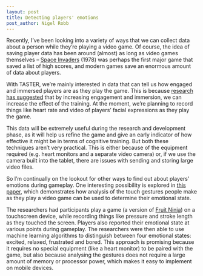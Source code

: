 ```yaml
---
layout: post
title: Detecting players' emotions
post_author: Nigel Robb
---
```

Recently, I’ve been looking into a variety of ways that we can collect data about a person while they’re playing a video game. Of course, the idea of saving player data has been around (almost) as long as video games themselves – [Space Invaders](https://en.wikipedia.org/wiki/Space_Invaders) (1978) was perhaps the first major game that saved a list of high scores, and modern games save an enormous amount of data about players.

With TASTER, we’re mainly interested in data that can tell us how engaged and immersed players are as they play the game. This is because [research has suggested]( http://www.ncbi.nlm.nih.gov/pubmed/19140641) that by increasing engagement and immersion, we can increase the effect of the training. At the moment, we’re planning to record things like heart rate and video of players’ facial expressions as they play the game.

This data will be extremely useful during the research and development phase, as it will help us refine the game and give an early indicator of how effective it might be in terms of cognitive training. But both these techniques aren’t very practical. This is either because of the equipment required (e.g. heart monitors and a separate video camera) or, if we use the camera built into the tablet, there are issues with sending and storing large video files. 

So I’m continually on the lookout for other ways to find out about players’ emotions during gameplay. One interesting possibility is explored in [this paper]( http://dl.acm.org/citation.cfm?id=2395138), which demonstrates how analysis of the touch gestures people make as they play a video game can be used to determine their emotional state.

The researchers had participants play a game (a version of [Fruit Ninja](https://en.wikipedia.org/wiki/Fruit_Ninja)) on a touchscreen device, while recording things like pressure and stroke length as they touched the screen. Players also reported their emotional state at various points during gameplay. The researchers were then able to use machine learning algorithms to distinguish between four emotional states: excited, relaxed, frustrated and bored. This approach is promising because it requires no special equipment (like a heart monitor) to be paired with the game, but also because analysing the gestures does not require a large amount of memory or processor power, which makes it easy to implement on mobile devices.
